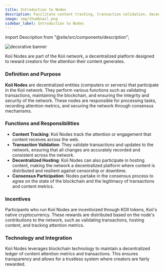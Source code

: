 ```yaml
---
title: Introduction to Nodes
description: Facilitate content tracking, transaction validation, decentralized hosting, and consensus participation to reward creators fairly based on the attention their content receives, leveraging blockchain technology for transparency and integrity.
image: img/thumbnail.png
sidebar_label: Introduction to Nodes
---
```


import Description from "@site/src/components/description";

![decorative banner](/img/concepts/node.svg)

Koii Nodes are part of the Koii network, a decentralized platform designed to reward creators for the attention their content generates.

### Definition and Purpose

**Koii Nodes** are decentralized entities (computers or servers) that participate in the Koii network. They perform various functions such as validating transactions, maintaining the blockchain, and ensuring the integrity and security of the network.
These nodes are responsible for processing tasks, recording attention metrics, and securing the network through consensus mechanisms.

### Functions and Responsibilities

- **Content Tracking**: Koii Nodes track the attention or engagement that content receives across the web.
- **Transaction Validation**: They validate transactions and updates to the network, ensuring that all changes are accurately recorded and consistent across the network.
- **Decentralized Hosting**: Koii Nodes can also participate in hosting content, making the network a decentralized platform where content is distributed and resilient against censorship or downtime.
- **Consensus Participation**: Nodes partake in the consensus process to agree on the state of the blockchain and the legitimacy of transactions and content metrics.

### Incentives

Participants who run Koii Nodes are incentivized through KOII tokens, Koii's native cryptocurrency. These rewards are distributed based on the node's contributions to the network, such as validating transactions, hosting content, and tracking attention metrics.

### Technology and Integration

Koii Nodes leverages blockchain technology to maintain a decentralized ledger of content attention metrics and transactions. This ensures transparency and allows for a trustless system where creators are fairly rewarded.

